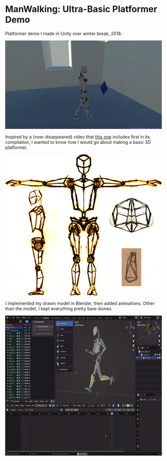 # ManWalking: Ultra-Basic Platformer Demo

Platformer demo I made in Unity over winter break, 2018.

<img src="img/smallvideo.gif"/>

Inspired by a (now-disappeared) video that [this one](https://www.youtube.com/watch?v=S36CH4cbW1A) includes first in its compilation, I wanted to know how I would go about making a basic 3D platformer.

![Gallery image of models](img/drawinggallery.png)

I implemented my drawn model in Blender, then added animations. Other than the model, I kept everything pretty bare-bones.

<img src="img/bigpicture.png" width="700" height="450" />
